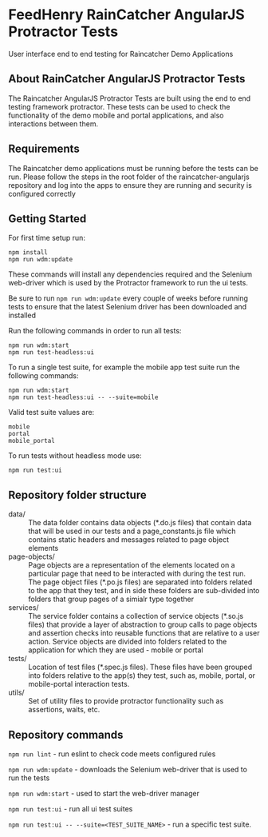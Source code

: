 # FeedHenry RainCatcher AngularJS Protractor Tests

User interface end to end testing for Raincatcher Demo Applications

## About RainCatcher AngularJS Protractor Tests

The Raincatcher AngularJS Protractor Tests are built using the end to end testing
framework protractor. These tests can be used to check the functionality of the
demo mobile and portal applications, and also interactions between them.

## Requirements

The Raincatcher demo applications must be running before the tests can be run. 
Please follow the steps in the root folder of the raincatcher-angularjs repository
and log into the apps to ensure they are running and security is configured correctly 

## Getting Started

For first time setup run:

```
npm install
npm run wdm:update
```

These commands will install any dependencies required and the Selenium web-driver
which is used by the Protractor framework to run the ui tests. 

Be sure to run `npm run wdm:update` every couple of weeks before running tests
to ensure that the latest Selenium driver has been downloaded and installed

Run the following commands in order to run all tests:

```
npm run wdm:start
npm run test-headless:ui
```

To run a single test suite, for example the mobile app test suite run the 
following commands:

```
npm run wdm:start
npm run test-headless:ui -- --suite=mobile
```

Valid test suite values are:

```
mobile
portal
mobile_portal
```

To run tests without headless mode use:

```
npm run test:ui
```

## Repository folder structure

<dl>
  <dt>data/</dt>
  <dd>The data folder contains data objects (*.do.js files) that contain data
    that will be used in our tests and a page_constants.js file which contains 
    static headers and messages related to page object elements</dd>

  <dt>page-objects/</dt>
  <dd>Page objects are a representation of the elements located on a particular 
    page that need to be interacted with during the test run. The page object files
    (*.po.js files) are separated into folders related to the app that they test, and in side 
    these folders are sub-divided into folders that group pages of a simialr type
    together</dd>

  <dt>services/</dt>
  <dd>The service folder contains a collection of service objects (*.so.js files) 
    that provide a layer of abstraction to group calls to page objects and 
    assertion checks into reusable functions that are relative to a user action. 
    Service objects are divided into folders related to the application for which 
    they are used - mobile or portal</dd>
  
  <dt>tests/</dt>
  <dd>Location of test files (*.spec.js files). These files have been grouped 
    into folders relative to the app(s) they test, such as, mobile, portal, or 
    mobile-portal interaction tests.</dd>
  
  <dt>utils/</dt>
  <dd>Set of utility files to provide protractor functionality such as assertions, 
    waits, etc.</dd>
</dl>

## Repository commands

`npm run lint` - run eslint to check code meets configured rules

`npm run wdm:update` - downloads the Selenium web-driver that is used to run the tests

`npm run wdm:start` - used to start the web-driver manager 

`npm run test:ui` - run all ui test suites

`npm run test:ui -- --suite=<TEST_SUITE_NAME>` - run a specific test suite.

